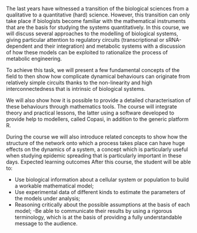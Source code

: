 The last years have witnessed a transition of the biological sciences from a qualitative to a quantitative (hard) science. However, this transition can only take place if biologists become familiar with the mathematical instruments that are the basis for studying the systems quantitatively. In this course, we will discuss several approaches to the modelling of biological systems, giving particular attention to regulatory circuits (transcriptional or sRNA-dependent and their integration) and metabolic systems with a discussion of how these models can be exploited to rationalize the process of metabolic engineering.

To achieve this task, we will present a few fundamental concepts of the field to then show how complicate dynamical behaviours can originate from relatively simple circuits thanks to the non-linearity and high interconnectedness that is intrinsic of biological systems.

We will also show how it is possible to provide a detailed characterisation of these behaviours through mathematics tools. The course will integrate theory and practical lessons, the latter using a software developed to provide help to modellers, called Copasi, in addition to the generic platform R.

During the course we will also introduce related concepts to show how the structure of the network onto which a process takes place can have huge effects on the dynamics of a system, a concept which is particularly useful when studying epidemic spreading that is particularly important in these days.
Expected learning outcomes
After this course, the student will be able to:
- Use biological information about a cellular system or population to build a workable mathematical model;
- Use experimental data of different kinds to estimate the parameters of the models under analysis;
- Reasoning critically about the possible assumptions at the basis of each model;
-Be able to communicate their results by using a rigorous terminology, which is at the basis of providing a fully understandable message to the audience.